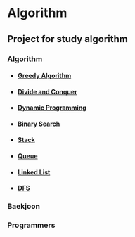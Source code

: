 # Algorithm
## Project for study algorithm
### Algorithm
+ #### [Greedy Algorithm](Greedy)
+ #### [Divide and Conquer](Divide&Conquer)
+ #### [Dynamic Programming](DP)
+ #### [Binary Search](BS)
+ #### [Stack](Stack)
+ #### [Queue](Queue)
+ #### [Linked List](Linked)
+ #### [DFS](DFS)

### Baekjoon

### Programmers
